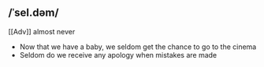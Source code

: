 ## /ˈsel.dəm/  
[[Adv]]
almost never

- Now that we have a baby, we seldom get the chance to go to the cinema
- Seldom do we receive any apology when mistakes are made